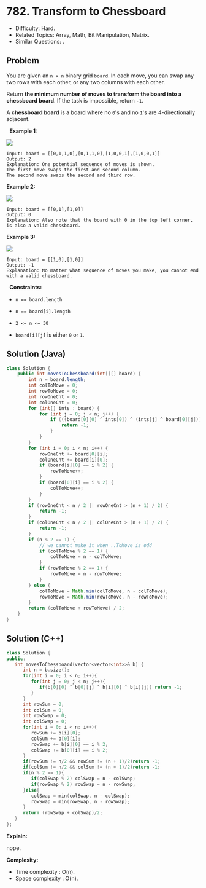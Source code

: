 # 782. Transform to Chessboard

- Difficulty: Hard.
- Related Topics: Array, Math, Bit Manipulation, Matrix.
- Similar Questions: .

## Problem

You are given an ```n x n``` binary grid ```board```. In each move, you can swap any two rows with each other, or any two columns with each other.

Return **the minimum number of moves to transform the board into a **chessboard board****. If the task is impossible, return ```-1```.

A **chessboard board** is a board where no ```0```'s and no ```1```'s are 4-directionally adjacent.

 
**Example 1:**

![](https://assets.leetcode.com/uploads/2021/06/29/chessboard1-grid.jpg)

```
Input: board = [[0,1,1,0],[0,1,1,0],[1,0,0,1],[1,0,0,1]]
Output: 2
Explanation: One potential sequence of moves is shown.
The first move swaps the first and second column.
The second move swaps the second and third row.
```

**Example 2:**

![](https://assets.leetcode.com/uploads/2021/06/29/chessboard2-grid.jpg)

```
Input: board = [[0,1],[1,0]]
Output: 0
Explanation: Also note that the board with 0 in the top left corner, is also a valid chessboard.
```

**Example 3:**

![](https://assets.leetcode.com/uploads/2021/06/29/chessboard3-grid.jpg)

```
Input: board = [[1,0],[1,0]]
Output: -1
Explanation: No matter what sequence of moves you make, you cannot end with a valid chessboard.
```

 
**Constraints:**


	
- ```n == board.length```
	
- ```n == board[i].length```
	
- ```2 <= n <= 30```
	
- ```board[i][j]``` is either ```0``` or ```1```.


## Solution (Java)
```java
class Solution {
    public int movesToChessboard(int[][] board) {
        int n = board.length;
        int colToMove = 0;
        int rowToMove = 0;
        int rowOneCnt = 0;
        int colOneCnt = 0;
        for (int[] ints : board) {
            for (int j = 0; j < n; j++) {
                if (((board[0][0] ^ ints[0]) ^ (ints[j] ^ board[0][j])) == 1) {
                    return -1;
                }
            }
        }
        for (int i = 0; i < n; i++) {
            rowOneCnt += board[0][i];
            colOneCnt += board[i][0];
            if (board[i][0] == i % 2) {
                rowToMove++;
            }
            if (board[0][i] == i % 2) {
                colToMove++;
            }
        }
        if (rowOneCnt < n / 2 || rowOneCnt > (n + 1) / 2) {
            return -1;
        }
        if (colOneCnt < n / 2 || colOneCnt > (n + 1) / 2) {
            return -1;
        }
        if (n % 2 == 1) {
            // we cannot make it when ..ToMove is odd
            if (colToMove % 2 == 1) {
                colToMove = n - colToMove;
            }
            if (rowToMove % 2 == 1) {
                rowToMove = n - rowToMove;
            }
        } else {
            colToMove = Math.min(colToMove, n - colToMove);
            rowToMove = Math.min(rowToMove, n - rowToMove);
        }
        return (colToMove + rowToMove) / 2;
    }
}
```

## Solution (C++)

```cpp
class Solution {
public:
   int movesToChessboard(vector<vector<int>>& b) {
      int n = b.size();
      for(int i = 0; i < n; i++){
         for(int j = 0; j < n; j++){
            if(b[0][0] ^ b[0][j] ^ b[i][0] ^ b[i][j]) return -1;
         }
      }
      int rowSum = 0;
      int colSum = 0;
      int rowSwap = 0;
      int colSwap = 0;
      for(int i = 0; i < n; i++){
         rowSum += b[i][0];
         colSum += b[0][i];
         rowSwap += b[i][0] == i % 2;
         colSwap += b[0][i] == i % 2;
      }
      if(rowSum != n/2 && rowSum != (n + 1)/2)return -1;
      if(colSum != n/2 && colSum != (n + 1)/2)return -1;
      if(n % 2 == 1){
         if(colSwap % 2) colSwap = n - colSwap;
         if(rowSwap % 2) rowSwap = n - rowSwap;
      }else{
         colSwap = min(colSwap, n - colSwap);
         rowSwap = min(rowSwap, n - rowSwap);
      }
      return (rowSwap + colSwap)/2;
   }
};
```

**Explain:**

nope.

**Complexity:**

* Time complexity : O(n).
* Space complexity : O(n).
